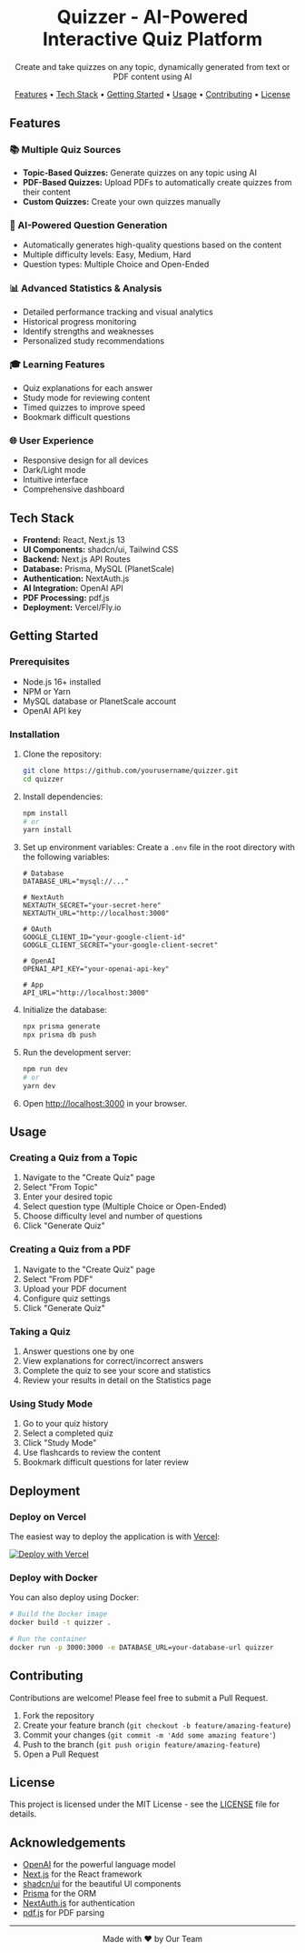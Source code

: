 <h1 align="center" style="font-size: 32px;">Quizzer - AI-Powered Interactive Quiz Platform</h1>
<p align="center">
  Create and take quizzes on any topic, dynamically generated from text or PDF content using AI
</p>

<p align="center">
  <a href="#features">Features</a> •
  <a href="#tech-stack">Tech Stack</a> •
  <a href="#getting-started">Getting Started</a> •
  <a href="#usage">Usage</a> •
  <a href="#contributing">Contributing</a> •
  <a href="#license">License</a>
</p>

## Features

### 📚 Multiple Quiz Sources

- **Topic-Based Quizzes:** Generate quizzes on any topic using AI
- **PDF-Based Quizzes:** Upload PDFs to automatically create quizzes from their content
- **Custom Quizzes:** Create your own quizzes manually

### 🧠 AI-Powered Question Generation

- Automatically generates high-quality questions based on the content
- Multiple difficulty levels: Easy, Medium, Hard
- Question types: Multiple Choice and Open-Ended

### 📊 Advanced Statistics & Analysis

- Detailed performance tracking and visual analytics
- Historical progress monitoring
- Identify strengths and weaknesses
- Personalized study recommendations

### 🎓 Learning Features

- Quiz explanations for each answer
- Study mode for reviewing content
- Timed quizzes to improve speed
- Bookmark difficult questions

### 🌐 User Experience

- Responsive design for all devices
- Dark/Light mode
- Intuitive interface
- Comprehensive dashboard

## Tech Stack

- **Frontend:** React, Next.js 13
- **UI Components:** shadcn/ui, Tailwind CSS
- **Backend:** Next.js API Routes
- **Database:** Prisma, MySQL (PlanetScale)
- **Authentication:** NextAuth.js
- **AI Integration:** OpenAI API
- **PDF Processing:** pdf.js
- **Deployment:** Vercel/Fly.io

## Getting Started

### Prerequisites

- Node.js 16+ installed
- NPM or Yarn
- MySQL database or PlanetScale account
- OpenAI API key

### Installation

1. Clone the repository:
   ```bash
   git clone https://github.com/yourusername/quizzer.git
   cd quizzer
   ```

2. Install dependencies:
   ```bash
   npm install
   # or
   yarn install
   ```

3. Set up environment variables:
   Create a `.env` file in the root directory with the following variables:
   ```
   # Database
   DATABASE_URL="mysql://..."
   
   # NextAuth
   NEXTAUTH_SECRET="your-secret-here"
   NEXTAUTH_URL="http://localhost:3000"
   
   # OAuth
   GOOGLE_CLIENT_ID="your-google-client-id"
   GOOGLE_CLIENT_SECRET="your-google-client-secret"
   
   # OpenAI
   OPENAI_API_KEY="your-openai-api-key"
   
   # App
   API_URL="http://localhost:3000"
   ```

4. Initialize the database:
   ```bash
   npx prisma generate
   npx prisma db push
   ```

5. Run the development server:
   ```bash
   npm run dev
   # or
   yarn dev
   ```

6. Open [http://localhost:3000](http://localhost:3000) in your browser.

## Usage

### Creating a Quiz from a Topic

1. Navigate to the "Create Quiz" page
2. Select "From Topic"
3. Enter your desired topic
4. Select question type (Multiple Choice or Open-Ended)
5. Choose difficulty level and number of questions
6. Click "Generate Quiz"

### Creating a Quiz from a PDF

1. Navigate to the "Create Quiz" page
2. Select "From PDF"
3. Upload your PDF document
4. Configure quiz settings
5. Click "Generate Quiz"

### Taking a Quiz

1. Answer questions one by one
2. View explanations for correct/incorrect answers
3. Complete the quiz to see your score and statistics
4. Review your results in detail on the Statistics page

### Using Study Mode

1. Go to your quiz history
2. Select a completed quiz
3. Click "Study Mode"
4. Use flashcards to review the content
5. Bookmark difficult questions for later review

## Deployment

### Deploy on Vercel

The easiest way to deploy the application is with [Vercel](https://vercel.com):

[![Deploy with Vercel](https://vercel.com/button)](https://vercel.com/new/clone?repository-url=https%3A%2F%2Fgithub.com%2Fyourusername%2Fquizzzy-pro)

### Deploy with Docker

You can also deploy using Docker:

```bash
# Build the Docker image
docker build -t quizzer .

# Run the container
docker run -p 3000:3000 -e DATABASE_URL=your-database-url quizzer
```

## Contributing

Contributions are welcome! Please feel free to submit a Pull Request.

1. Fork the repository
2. Create your feature branch (`git checkout -b feature/amazing-feature`)
3. Commit your changes (`git commit -m 'Add some amazing feature'`)
4. Push to the branch (`git push origin feature/amazing-feature`)
5. Open a Pull Request

## License

This project is licensed under the MIT License - see the [LICENSE](LICENSE) file for details.

## Acknowledgements

- [OpenAI](https://openai.com/) for the powerful language model
- [Next.js](https://nextjs.org/) for the React framework
- [shadcn/ui](https://ui.shadcn.com/) for the beautiful UI components
- [Prisma](https://www.prisma.io/) for the ORM
- [NextAuth.js](https://next-auth.js.org/) for authentication
- [pdf.js](https://mozilla.github.io/pdf.js/) for PDF parsing

---

<p align="center">
  Made with ❤️ by Our Team
</p>
